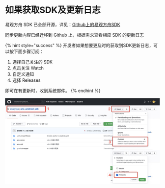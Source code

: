 # 如果获取SDK及更新日志

易观方舟 SDK 已全部开源，详见：[Github上的易观方舟SDK](https://github.com/analysys)

同步更新内容已经迁移到 Github 上，根据需求查看相应 SDK 的更新日志

{% hint style="success" %}
开发者如果想要更及时的获取到SDK更新日志，可以按下面步骤订阅：

1. 选择自己关注的 SDK
2. 点击关注 Watch
3. 自定义通知
4. 选择 Releases

即可在有更新时，收到系统邮件。
{% endhint %}

![](<../../../.gitbook/assets/image (568).png>)
